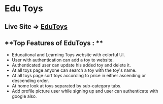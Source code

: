# **Edu Toys**

## **Live Site  =>** [EduToys](https://edu-toys.web.app/)

## **Top Features of EduToys : **
- Educational and Learning Toys website with colorful UI.
- User with authentication can add a toy to website.
- Authenticated user can update his added toy and delete it.
- At all toys page anyone can search a toy with the toy's name.
- At all toys page sort toys according to price in either ascending or descending order.
- At home look at toys separated by sub-category tabs.
- Add profile picture user while signing up and user can authenticate with google also.

